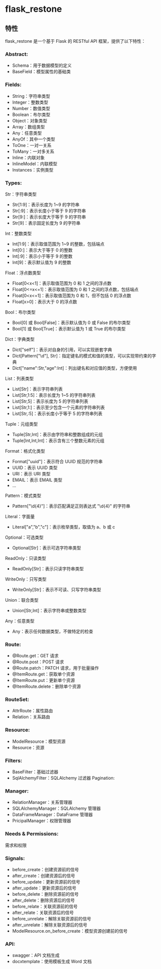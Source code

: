 # flask_restone
## 特性
flask_restone 是一个基于 Flask 的 RESTful API 框架，提供了以下特性：

### Abstract:

- Schema：用于数据模型的定义
- BaseField：模型属性的基础类

### Fields:

- String：字符串类型
- Integer：整数类型
- Number：数值类型
- Boolean：布尔类型
- Object：对象类型
- Array：数组类型
- Any：任意类型
- AnyOf：其中一个类型
- ToOne：一对一关系
- ToMany：一对多关系
- Inline：内联对象
- InlineModel：内联模型
- Instances：实例类型
### Types:

Str：字符串类型
- Str[1:9]：表示长度为 1~9 的字符串
- Str[:9]：表示长度小于等于 9 的字符串
- Str[9:]：表示长度大于等于 9 的字符串
- Str[9]：表示固定长度为 9 的字符串

Int：整数类型
- Int[1:9]：表示取值范围为 1~9 的整数，包括端点
- Int[0:]：表示大于等于 0 的整数
- Int[:9]：表示小于等于 9 的整数
- Int[9]：表示默认值为 9 的整数

Float：浮点数类型
- Float[0<x<1]：表示取值范围为 0 和 1 之间的浮点数
- Float[0<=x<=1]：表示取值范围为 0 和 1 之间的浮点数，包括端点
- Float[0<x<=1]：表示取值范围为 0 和 1，但不包括 0 的浮点数
- Float[x>0]：表示大于 0 的浮点数

Bool：布尔类型
- Bool[0] 或 Bool[False]：表示默认值为 0 或 False 的布尔类型
- Bool[1] 或 Bool[True]：表示默认值为 1 或 True 的布尔类型

Dict：字典类型
- Dict["self"]：表示对自身的引用，可以实现嵌套字典
- Dict[Pattern["\d"], Str]：指定键名的模式和值的类型，可以实现带约束的字典
- Dict["name":Str,"age":Int]：列出键名和对应值的类型，方便使用

List：列表类型
- List[Str]：表示字符串列表
- List[Str,1:5]：表示长度为 1~5 的字符串列表
- List[Str,5]：表示长度为 5 的字符串列表
- List[Str,1:]：表示至少包含一个元素的字符串列表
- List[Str,:5]：表示长度小于等于 5 的字符串列表

Tuple：元组类型
- Tuple[Str,Int]：表示由字符串和整数组成的元组
- Tuple[Int,Int,Int]：表示含有三个整数元素的元组

Format：格式化类型
- Format["uuid"]：表示符合 UUID 规范的字符串
- UUID：表示 UUID 类型
- URI：表示 URI 类型
- EMAIL：表示 EMAIL 类型
- ...

Pattern：模式类型
- Pattern["\d{4}"]：表示匹配满足正则表达式 "\d{4}" 的字符串

Literal：字面量
- Literal["a","b","c"]：表示枚举类型，取值为 a、b 或 c

Optional：可选类型
- Optional[Str]：表示可选字符串类型

ReadOnly：只读类型
- ReadOnly[Str]：表示只读字符串类型

WriteOnly：只写类型
- WriteOnly[Str]：表示不可读、只写字符串类型

Union：联合类型
- Union[Str,Int]：表示字符串或整数类型

Any：任意类型
- Any：表示任何数据类型，不做特定的检查

### Route:

- @Route.get：GET 请求
- @Route.post：POST 请求
- @Route.patch：PATCH 请求，用于批量操作
- @ItemRoute.get：获取单个资源
- @ItemRoute.put：更新单个资源
- @ItemRoute.delete：删除单个资源
### RouteSet:

- AttrRoute：属性路由
- Relation：关系路由
### Resource:

- ModelResource：模型资源
- Resource：资源
### Filters:

- BaseFilter：基础过滤器
- SqlAlchemyFilter：SQLAlchemy 过滤器
Pagination:

### Manager:

- RelationManager：关系管理器
- SQLAlchemyManager：SQLAlchemy 管理器
- DataFrameManager：DataFrame 管理器
- PricipalManager：权限管理器
### Needs & Permissions:

需求和权限
### Signals:

- before_create：创建资源前的信号
- after_create：创建资源后的信号
- before_update：更新资源前的信号
- after_update：更新资源后的信号
- before_delete：删除资源前的信号
- after_delete：删除资源后的信号
- before_relate：关联资源前的信号
- after_relate：关联资源后的信号
- before_unrelate：解除关联资源前的信号
- after_unrelate：解除关联资源后的信号 
- ModelResource.on_before_create：模型资源创建前的信号

### API:

- swagger：API 文档生成
- docxtemplate：使用模板生成 Word 文档
